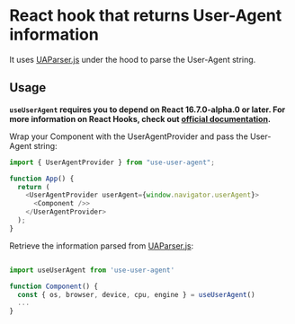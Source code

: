 # React hook that returns User-Agent information

It uses [UAParser.js](https://github.com/faisalman/ua-parser-js) under the hood to parse the User-Agent string.

## Usage

**`useUserAgent` requires you to depend on React 16.7.0-alpha.0 or later. For more information on React Hooks, check out [official documentation](https://reactjs.org/docs/hooks-intro.html).**

Wrap your Component with the UserAgentProvider and pass the User-Agent string:

```js
import { UserAgentProvider } from "use-user-agent";

function App() {
  return (
    <UserAgentProvider userAgent={window.navigator.userAgent}>
      <Component />>
    </UserAgentProvider>
  );
}
```

Retrieve the information parsed from [UAParser.js](https://github.com/faisalman/ua-parser-js):

```js

import useUserAgent from 'use-user-agent'

function Component() {
  const { os, browser, device, cpu, engine } = useUserAgent()
  ...
}
```
